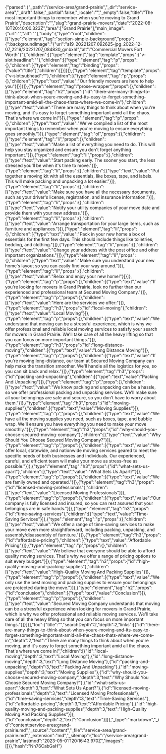 {"parsed":{"_path":"/service-area/grand-prairie","_dir":"service-area","_draft":false,"_partial":false,"_locale":"","_empty":false,"title":"The most important things to remember when you're moving to Grand Prairie","description":"","slug":"grand-prairie-movers","date":"2022-08-10T20:40:00.323Z","area":["Grand Prairie"],"main_image":{"url":"","alt":""},"body":{"type":"root","children":[{"type":"element","tag":"section-simple-background","props":{":backgroundImage":"{\"url\":\"a19_20221207_092625-jpg_2022-12-07_2219/20221207_084830_gmbxhl\",\"alt\":\"Commercial Movers Fort Worth\"}"},"children":[{"type":"element","tag":"template","props":{"v-slot:headline":""},"children":[{"type":"element","tag":"p","props":{},"children":[{"type":"element","tag":"binding","props":{"value":"title"},"children":[]}]}]},{"type":"element","tag":"template","props":{"v-slot:subhead":""},"children":[{"type":"element","tag":"p","props":{},"children":[{"type":"text","value":"Our friendly movers are here to help you"}]}]}]},{"type":"element","tag":"prose-wrapper","props":{},"children":[{"type":"element","tag":"h2","props":{"id":"there-are-many-things-to-think-about-when-youre-moving-and-its-easy-to-forget-something-important-amid-all-the-chaos-thats-where-we-come-in"},"children":[{"type":"text","value":"There are many things to think about when you're moving, and it's easy to forget something important amid all the chaos. That's where we come in!"}]},{"type":"element","tag":"p","props":{},"children":[{"type":"text","value":"We've compiled a list of the most important things to remember when you're moving to ensure everything goes smoothly."}]},{"type":"element","tag":"ol","props":{},"children":[{"type":"element","tag":"li","props":{},"children":[{"type":"text","value":"Make a list of everything you need to do. This will help you stay organized and ensure you don't forget anything important."}]},{"type":"element","tag":"li","props":{},"children":[{"type":"text","value":"Start packing early. The sooner you start, the less stressed you'll be when it's time to move."}]},{"type":"element","tag":"li","props":{},"children":[{"type":"text","value":"Put together a moving kit with all the essentials, like boxes, tape, and labels. This will make packing and unpacking a lot easier."}]},{"type":"element","tag":"li","props":{},"children":[{"type":"text","value":"Make sure you have all the necessary documents, such as your driver's license, registration, and insurance information."}]},{"type":"element","tag":"li","props":{},"children":[{"type":"text","value":"Notify your utility companies of your move date and provide them with your new address."}]},{"type":"element","tag":"li","props":{},"children":[{"type":"text","value":"Arrange transportation for your large items, such as furniture and appliances."}]},{"type":"element","tag":"li","props":{},"children":[{"type":"text","value":"Pack in your new home a box of essentials for the first few days. This should include things like toiletries, bedding, and clothing."}]},{"type":"element","tag":"li","props":{},"children":[{"type":"text","value":"Change your address with the post office and other important organizations."}]},{"type":"element","tag":"li","props":{},"children":[{"type":"text","value":"Make sure you understand your new home's layout so you can easily find your way around."}]},{"type":"element","tag":"li","props":{},"children":[{"type":"text","value":"Relax and enjoy your new home!"}]}]},{"type":"element","tag":"p","props":{},"children":[{"type":"text","value":"If you're looking for movers in Grand Prairie, look no further than our experienced and professional team at Secured Moving Company."}]},{"type":"element","tag":"p","props":{},"children":[{"type":"text","value":"Here are the services we offer:"}]},{"type":"element","tag":"h3","props":{"id":"local-moving"},"children":[{"type":"text","value":"Local Moving"}]},{"type":"element","tag":"p","props":{},"children":[{"type":"text","value":"We understand that moving can be a stressful experience, which is why we offer professional and reliable local moving services to satisfy your search for movers in Grand Prairie. We'll take care of all the heavy lifting so that you can focus on more important things."}]},{"type":"element","tag":"h3","props":{"id":"long-distance-moving"},"children":[{"type":"text","value":"Long Distance Moving"}]},{"type":"element","tag":"p","props":{},"children":[{"type":"text","value":"If you're moving long-distance, our team at Secured Moving Company can help make the transition smoother. We'll handle all the logistics for you, so you can sit back and relax."}]},{"type":"element","tag":"h3","props":{"id":"packing-and-unpacking"},"children":[{"type":"text","value":"Packing And Unpacking"}]},{"type":"element","tag":"p","props":{},"children":[{"type":"text","value":"We know packing and unpacking can be a hassle, so we offer professional packing and unpacking services. We'll make sure all your belongings are safe and secure, so you don't have to worry about them."}]},{"type":"element","tag":"h3","props":{"id":"moving-supplies"},"children":[{"type":"text","value":"Moving Supplies"}]},{"type":"element","tag":"p","props":{},"children":[{"type":"text","value":"We have all the moving supplies you need, such as boxes, tape, and bubble wrap. We'll ensure you have everything you need to make your move smoothly."}]},{"type":"element","tag":"h3","props":{"id":"why-should-you-choose-secured-moving-company"},"children":[{"type":"text","value":"Why Should You Choose Secured Moving Company?"}]},{"type":"element","tag":"p","props":{},"children":[{"type":"text","value":"We offer local, statewide, and nationwide moving services geared to meet the specific needs of both businesses and individuals. Our experienced, careful, and efficient team will make your move as stress-free as possible."}]},{"type":"element","tag":"h3","props":{"id":"what-sets-us-apart"},"children":[{"type":"text","value":"What Sets Us Apart?"}]},{"type":"element","tag":"p","props":{},"children":[{"type":"text","value":"We are family owned and operated."}]},{"type":"element","tag":"h3","props":{"id":"licensed-moving-professionals"},"children":[{"type":"text","value":"Licensed Moving Professionals"}]},{"type":"element","tag":"p","props":{},"children":[{"type":"text","value":"Our company is fully licensed and insured, so you can rest assured that your belongings are in safe hands."}]},{"type":"element","tag":"h3","props":{"id":"time-saving-services"},"children":[{"type":"text","value":"Time-Saving Services"}]},{"type":"element","tag":"p","props":{},"children":[{"type":"text","value":"We offer a range of time-saving services to make your move even more straightforward, including packing, unpacking, and assembly/disassembly of furniture."}]},{"type":"element","tag":"h3","props":{"id":"affordable-pricing"},"children":[{"type":"text","value":"Affordable Pricing"}]},{"type":"element","tag":"p","props":{},"children":[{"type":"text","value":"We believe that everyone should be able to afford quality moving services. That's why we offer a range of pricing options to suit every budget."}]},{"type":"element","tag":"h3","props":{"id":"high-quality-moving-and-packing-supplies"},"children":[{"type":"text","value":"High-Quality Moving And Packing Supplies"}]},{"type":"element","tag":"p","props":{},"children":[{"type":"text","value":"We only use the best moving and packing supplies to ensure your belongings are protected during the move."}]},{"type":"element","tag":"h2","props":{"id":"conclusion"},"children":[{"type":"text","value":"Conclusion"}]},{"type":"element","tag":"p","props":{},"children":[{"type":"text","value":"Secured Moving Company understands that moving can be a stressful experience when looking for movers in Grand Prairie, which is why we offer professional and reliable moving services. We'll take care of all the heavy lifting so that you can focus on more important things."}]}]}],"toc":{"title":"","searchDepth":2,"depth":2,"links":[{"id":"there-are-many-things-to-think-about-when-youre-moving-and-its-easy-to-forget-something-important-amid-all-the-chaos-thats-where-we-come-in","depth":2,"text":"There are many things to think about when you're moving, and it's easy to forget something important amid all the chaos. That's where we come in!","children":[{"id":"local-moving","depth":3,"text":"Local Moving"},{"id":"long-distance-moving","depth":3,"text":"Long Distance Moving"},{"id":"packing-and-unpacking","depth":3,"text":"Packing And Unpacking"},{"id":"moving-supplies","depth":3,"text":"Moving Supplies"},{"id":"why-should-you-choose-secured-moving-company","depth":3,"text":"Why Should You Choose Secured Moving Company?"},{"id":"what-sets-us-apart","depth":3,"text":"What Sets Us Apart?"},{"id":"licensed-moving-professionals","depth":3,"text":"Licensed Moving Professionals"},{"id":"time-saving-services","depth":3,"text":"Time-Saving Services"},{"id":"affordable-pricing","depth":3,"text":"Affordable Pricing"},{"id":"high-quality-moving-and-packing-supplies","depth":3,"text":"High-Quality Moving And Packing Supplies"}]},{"id":"conclusion","depth":2,"text":"Conclusion"}]}},"_type":"markdown","_id":"content:service-area:grand-prairie.md","_source":"content","_file":"service-area/grand-prairie.md","_extension":"md","_sitemap":{"loc":"/service-area/grand-prairie","lastmod":"2023-05-01T20:16:43.970Z","images":[]}},"hash":"Nh76CabGaH"}